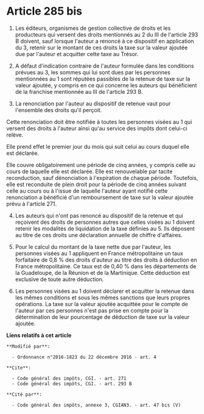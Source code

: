 # Article 285 bis

1. Les éditeurs,     organismes de gestion collective de droits et les producteurs qui versent des droits mentionnés au 2 du
III de l'article 293 B doivent, sauf lorsque l'auteur a renoncé à ce dispositif en application du 3, retenir sur le montant
de ces droits la taxe sur la valeur ajoutée due par l'auteur et acquitter cette taxe au Trésor. 

2. A défaut d'indication contraire de l'auteur formulée dans les conditions prévues au 3, les sommes qui lui sont dues par
les personnes mentionnées au 1 sont réputées passibles de la retenue de taxe sur la valeur ajoutée, y compris en ce qui
concerne les auteurs qui bénéficient de la franchise mentionnée au III de l'article 293 B. 

3. La renonciation par l'auteur au dispositif de retenue vaut pour l'ensemble des droits qu'il perçoit. 

Cette renonciation doit être notifiée à toutes les personnes visées au 1 qui versent des droits à l'auteur ainsi qu'au
service des impôts dont celui-ci relève. 

Elle prend effet le premier jour du mois qui suit celui au cours duquel elle est déclarée. 

Elle couvre obligatoirement une période de cinq années, y compris celle au cours de laquelle elle est déclarée. Elle est
renouvelable par tacite reconduction, sauf dénonciation à l'expiration de chaque période. Toutefois, elle est reconduite de
plein droit pour la période de cinq années suivant celle au cours ou à l'issue de laquelle l'auteur ayant notifié cette
renonciation a bénéficié d'un remboursement de taxe sur la valeur ajoutée prévu à l'article 271.

4. Les auteurs qui n'ont pas renoncé au dispositif de la retenue et qui reçoivent des droits de personnes autres que celles
visées au 1 doivent retenir les modalités de liquidation de la taxe définies au 5. Ils déposent au titre de ces droits une
déclaration annuelle de chiffre d'affaires. 

5. Pour le calcul du montant de la taxe nette due par l'auteur, les personnes visées au 1 appliquent en France métropolitaine
un taux forfaitaire de 0,8 % des droits d'auteur au titre des droits à déduction en France métropolitaine. Ce taux est de
0,40 % dans les départements de la Guadeloupe, de la Réunion et de la Martinique. Cette déduction est exclusive de toute
autre déduction. 

6. Les personnes visées au 1 doivent déclarer et acquitter la retenue dans les mêmes conditions et sous les mêmes sanctions
que leurs propres opérations. La taxe sur la valeur ajoutée acquittée pour le compte de l'auteur par ces personnes n'est pas
prise en compte pour la détermination de leur pourcentage de déduction de taxe sur la valeur ajoutée.

**Liens relatifs à cet article**

	**Modifié par**:

	  - Ordonnance n°2016-1823 du 22 décembre 2016 - art. 4

	**Cite**:

	  - Code général des impôts, CGI. - art. 271
	  - Code général des impôts, CGI. - art. 293 B

	**Cité par**:

	  - Code général des impôts, annexe 3, CGIAN3. - art. 47 bis (V)
